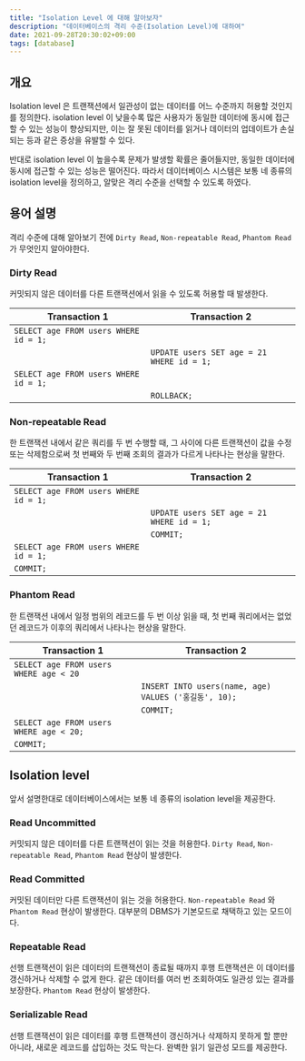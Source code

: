 ```yaml
---
title: "Isolation Level 에 대해 알아보자"
description: "데이터베이스의 격리 수준(Isolation Level)에 대하여"
date: 2021-09-28T20:30:02+09:00
tags: [database]
---
```


## 개요

Isolation level 은 트랜잭션에서 일관성이 없는 데이터를 어느 수준까지 허용할 것인지를 정의한다. isolation level 이 낮을수록 많은 사용자가 동일한 데이터에 동시에 접근할 수 있는 성능이 향상되지만, 이는 잘 못된 데이터를 읽거나 데이터의 업데이트가 손실되는 등과 같은 증상을 유발할 수 있다.

반대로 isolation level 이 높을수록 문제가 발생할 확률은 줄어들지만, 동일한 데이터에 동시에 접근할 수 있는 성능은 떨어진다. 따라서 데이터베이스 시스템은 보통 네 종류의 isolation level을 정의하고, 알맞은 격리 수준을 선택할 수 있도록 하였다.

## 용어 설명

격리 수준에 대해 알아보기 전에 `Dirty Read`, `Non-repeatable Read`, `Phantom Read` 가 무엇인지 알아야한다. 

### Dirty Read

커밋되지 않은 데이터를 다른 트랜잭션에서 읽을 수 있도록 허용할 때 발생한다.

| Transaction 1                         | Transaction 2                             |
|---------------------------------------|-------------------------------------------|
| `SELECT age FROM users WHERE id = 1;` |                                           |
|                                       | `UPDATE users SET age = 21 WHERE id = 1;` |
| `SELECT age FROM users WHERE id = 1;` |                                           |
|                                       | `ROLLBACK;`                               |

### Non-repeatable Read

한 트랜잭션 내에서 같은 쿼리를 두 번 수행할 때, 그 사이에 다른 트랜잭션이 값을 수정 또는 삭제함으로써 첫 번째와 두 번째 조회의 결과가 다르게 나타나는 현상을 말한다.

| Transaction 1                         | Transaction 2                             |
|---------------------------------------|-------------------------------------------|
| `SELECT age FROM users WHERE id = 1;` |                                           |
|                                       | `UPDATE users SET age = 21 WHERE id = 1;` |
|                                       | `COMMIT;`                                 |
| `SELECT age FROM users WHERE id = 1;` |                                           |
| `COMMIT;`                             |                                           |

### Phantom Read

한 트랜잭션 내에서 일정 범위의 레코드를 두 번 이상 읽을 때, 첫 번째 쿼리에서는 없었던 레코드가 이후의 쿼리에서 나타나는 현상을 말한다.

| Transaction 1                           | Transaction 2                                      |
|-----------------------------------------|----------------------------------------------------|
| `SELECT age FROM users WHERE age < 20`  |                                                    |
|                                         | `INSERT INTO users(name, age) VALUES ('홍길동', 10);` |
|                                         | `COMMIT;`                                          |
| `SELECT age FROM users WHERE age < 20;` |                                                    |
| `COMMIT;`                               |                                                    |

## Isolation level

앞서 설명한대로 데이터베이스에서는 보통 네 종류의 isolation level을 제공한다.

### Read Uncommitted

커밋되지 않은 데이터를 다른 트랜잭션이 읽는 것을 허용한다. `Dirty Read`, `Non-repeatable Read`, `Phantom Read` 현상이 발생한다.

### Read Committed

커밋된 데이터만 다른 트랜잭션이 읽는 것을 허용한다. `Non-repeatable Read` 와 `Phantom Read` 현상이 발생한다. 대부분의 DBMS가 기본모드로 채택하고 있는 모드이다.

### Repeatable Read

선행 트랜잭션이 읽은 데이터의 트랜잭션이 종료될 때까지 후행 트랜잭션은 이 데이터를 갱신하거나 삭제할 수 없게 한다. 같은 데이터를 여러 번 조회하여도 일관성 있는 결과를 보장한다. `Phantom Read` 현상이 발생한다.

### Serializable Read

선행 트랜잭션이 읽은 데이터를 후행 트랜잭션이 갱신하거나 삭제하지 못하게 할 뿐만 아니라, 새로운 레코드를 삽입하는 것도 막는다. 완벽한 읽기 일관성 모드를 제공한다.


